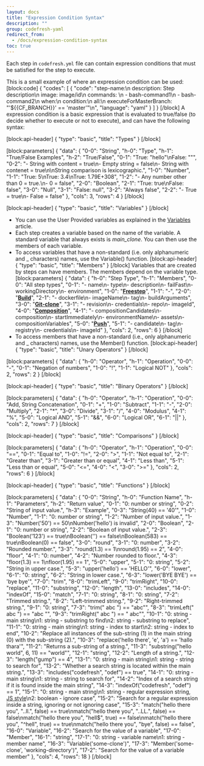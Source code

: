 ```yaml
---
layout: docs
title: "Expression Condition Syntax"
description: ""
group: codefresh-yaml
redirect_from:
  - /docs/expression-condition-syntax
toc: true
---
```

Each step in `codefresh.yml` file can contain expression conditions that must be satisfied for the step to execute. 

This is a small example of where an expression condition can be used:
[block:code]
{
  "codes": [
    {
      "code": "step-name:\n  description: Step description\n  image: image/id\n  commands: \n    - bash-command1\n    - bash-command2\n  when:\n    condition:\n      all:\n        executeForMasterBranch: \"'${{CF_BRANCH}}' == 'master'\"\n",
      "language": "yaml"
    }
  ]
}
[/block]
A expression condition is a basic expression that is evaluated to true/false (to decide whether to execute or not to execute), and can have the following syntax:

[block:api-header]
{
  "type": "basic",
  "title": "Types"
}
[/block]

[block:parameters]
{
  "data": {
    "0-0": "String",
    "h-0": "Type",
    "h-1": "True/False Examples",
    "h-2": "True/False",
    "0-1": "True: \"hello\"\nFalse: \"\"",
    "0-2": "- String with content = true\n- Empty string = false\n- String with contenet = true\n\nString comparison is lexicographic.",
    "1-0": "Number",
    "1-1": "True: 5\nTrue: 3.4\nTrue: 1.79E+308",
    "1-2": "- Any number other than 0 = true.\n- 0 = false",
    "2-0": "Boolean",
    "2-1": "True: true\nFalse: false",
    "3-0": "Null",
    "3-1": "False: null",
    "3-2": "Always false",
    "2-2": "- True = true\n- False = false"
  },
  "cols": 3,
  "rows": 4
}
[/block]

[block:api-header]
{
  "type": "basic",
  "title": "Variables"
}
[/block]
  * You can use the User Provided variables as explained in the [Variables](https://docs.codefresh.io/docs/variables) article.
  * Each step creates a variable based on the name of the variable. A standard variable that always exists is *main_clone*. You can then use the members of each variable.  
  * To access variables that have a non-standard (i.e. only alphanumeric and _ characters) names, use the Variable() function.
[block:api-header]
{
  "type": "basic",
  "title": "Members"
}
[/block]
Variables that are created by steps can have members. The members depend on the variable type.
[block:parameters]
{
  "data": {
    "h-0": "Step Type",
    "h-1": "Members",
    "0-0": "All step types",
    "0-1": "- name\n- type\n- description\n- failFast\n- workingDirectory\n- environment",
    "1-0": "[**Freestep**](doc:steps#section-freestyle)",
    "1-1": "-",
    "2-0": "[**Build**](doc:steps#section-build)",
    "2-1": "- dockerfile\n- imageName\n- tag\n- buildArguments",
    "3-0": "[**Git-clone**](doc:steps#section-git-clone)",
    "3-1": "- revision\n- credentials\n- repo\n- imageId",
    "4-0": "[**Composition**](doc:steps#section-composition)",
    "4-1": "- compositionCandidates\n- composition\n- startImmediately\n- environmentName\n- assets\n- compositionVariables",
    "5-0": "[**Push**](doc:steps#section-push)",
    "5-1": "- candidate\n- tag\n- registry\n- credentials\n- imageId"
  },
  "cols": 2,
  "rows": 6
}
[/block]
  * To access members that have a non-standard (i.e., only alphanumeric and _ characters) names, use the Member() function. 
[block:api-header]
{
  "type": "basic",
  "title": "Unary Operators"
}
[/block]

[block:parameters]
{
  "data": {
    "h-0": "Operator",
    "h-1": "Operation",
    "0-0": "-",
    "0-1": "Negation of numbers",
    "1-0": "!",
    "1-1": "Logical NOT"
  },
  "cols": 2,
  "rows": 2
}
[/block]

[block:api-header]
{
  "type": "basic",
  "title": "Binary Operators"
}
[/block]

[block:parameters]
{
  "data": {
    "h-0": "Operator",
    "h-1": "Operation",
    "0-0": "Add, String Concatenation",
    "0-1": "+",
    "1-0": "Subtract",
    "1-1": "-",
    "2-0": "Multiply",
    "2-1": "*",
    "3-0": "Divide",
    "3-1": "/",
    "4-0": "Modulus",
    "4-1": "%",
    "5-0": "Logical AND",
    "5-1": "&&",
    "6-0": "Logical OR",
    "6-1": "||"
  },
  "cols": 2,
  "rows": 7
}
[/block]

[block:api-header]
{
  "type": "basic",
  "title": "Comparisons"
}
[/block]

[block:parameters]
{
  "data": {
    "h-0": "Operator",
    "h-1": "Operation",
    "0-0": "==",
    "0-1": "Equal to",
    "1-0": "!=",
    "2-0": ">",
    "1-1": "Not equal to",
    "2-1": "Greater than",
    "3-1": "Greater than or equal",
    "4-1": "Less than",
    "5-1": "Less than or equal",
    "5-0": "<=",
    "4-0": "<",
    "3-0": ">="
  },
  "cols": 2,
  "rows": 6
}
[/block]

[block:api-header]
{
  "type": "basic",
  "title": "Functions"
}
[/block]

[block:parameters]
{
  "data": {
    "0-0": "String",
    "h-0": "Function Name",
    "h-1": "Parameters",
    "h-2": "Return value",
    "0-1": "0: number or string",
    "0-2": "String of input value.",
    "h-3": "Example",
    "0-3": "String(40) == '40'",
    "1-0": "Number",
    "1-1": "0: number or string",
    "1-2": "Number of input value.",
    "1-3": "Number('50') == 50\nNumber('hello') is invalid",
    "2-0": "Boolean",
    "2-1": "0: number or string",
    "2-2": "Boolean of input value.",
    "2-3": "Boolean('123') == true\nBoolean('') == false\nBoolean(583) == true\nBoolean(0) == false",
    "3-0": "round",
    "3-1": "0: number",
    "3-2": "Rounded number.",
    "3-3": "round(1.3) == 1\nround(1.95) == 2",
    "4-0": "floor",
    "4-1": "0: number",
    "4-2": "Number rounded to floor.",
    "4-3": "floor(1.3) == 1\nfloor(1.95) == 1",
    "5-0": "upper",
    "5-1": "0: string",
    "5-2": "String in upper case.",
    "5-3": "upper('hello') == 'HELLO'",
    "6-0": "lower",
    "6-1": "0: string",
    "6-2": "String in lower case.",
    "6-3": "lower('BYE BYE') == 'bye bye'",
    "7-0": "trim",
    "8-0": "trimLeft",
    "9-0": "trimRight",
    "10-0": "replace",
    "11-0": "substring",
    "12-0": "length",
    "13-0": "includes",
    "14-0": "indexOf",
    "15-0": "match",
    "7-1": "0: string",
    "8-1": "0: string",
    "7-2": "Trimmed string.",
    "8-2": "Left-trimmed string.",
    "9-2": "Right-trimmed string.",
    "9-1": "0: string",
    "7-3": "trim(\"   abc   \") == \"abc\"",
    "8-3": "trimLeft(\"   abc   \") == \"abc   \"",
    "9-3": "trimRight(\"   abc   \") == \"   abc\"",
    "10-1": "0: string - main string\n1: string - substring to find\n2: string - substring to replace",
    "11-1": "0: string - main string\n1: string - index to start\n2: string - index to end",
    "10-2": "Replace all instances of the sub-string (1) in the main string (0) with the sub-string (2).",
    "10-3": "replace('hello there', 'e', 'a') == 'hallo thara'",
    "11-2": "Returns a sub-string of a string.",
    "11-3": "substring(\"hello world\", 6, 11) == \"world\"",
    "12-1": "string",
    "12-2": "Length of a string.",
    "12-3": "length(\"gump\") == 4",
    "13-1": "0: string - main string\n1: string - string to search for",
    "13-2": "Whether a search string is located within the main string.",
    "13-3": "includes(\"codefresh\", \"odef\") == true",
    "14-1": "0: string - main string\n1: string - string to search for",
    "14-2": "Index of a search string if it is found inside the main string",
    "14-3": "indexOf(\"codefresh\", \"odef\") == 1",
    "15-1": "0: string - main string\n1: string - regular expression string, [JS style](https://developer.mozilla.org/en-US/docs/Web/JavaScript/Guide/Regular_Expressions)\n2: boolean - ignore case",
    "15-2": "Search for a regular expression inside a string, ignoring or not ignoring case",
    "15-3": "match(\"hello there you\", \"..ll.\", false) == true\nmatch(\"hello there you\", \"..LL.\", false) == false\nmatch(\"hello there you\", \"hell$\", true) == false\nmatch(\"hello there you\", \"^hell\", true) == true\nmatch(\"hello there you\", \"bye\", false) == false",
    "16-0": "Variable",
    "16-2": "Search for the value of a variable",
    "17-0": "Member",
    "16-1": "string",
    "17-1": "0: string - variable name\n1: string - member name",
    "16-3": "Variable('some-clone')",
    "17-3": "Member('some-clone', 'working-directory')",
    "17-2": "Search for the value of a variable member"
  },
  "cols": 4,
  "rows": 18
}
[/block]
